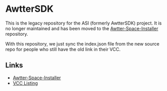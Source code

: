 # AwtterSDK

This is the legacy repository for the ASI (formerly AwtterSDK) project. It is no longer maintained and has been moved to the [Awtter-Space-Installer](https://github.com/TheAwtterverse/Awtter-Space-Installer) repository. 

With this repository, we just sync the index.json file from the new source repo for people who still have the old link in their VCC.

## Links

- [Awtter-Space-Installer](https://github.com/TheAwtterverse/Awtter-Space-Installer)
- [VCC Listing](https://asdk.awtterspace.com)